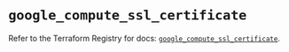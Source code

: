# `google_compute_ssl_certificate`

Refer to the Terraform Registry for docs: [`google_compute_ssl_certificate`](https://registry.terraform.io/providers/hashicorp/google/6.21.0/docs/resources/compute_ssl_certificate).
